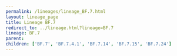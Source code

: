 ```yaml
---
permalink: /lineages/lineage_BF.7.html
layout: lineage_page
title: Lineage BF.7
redirect_to: ../lineage.html?lineage=BF.7
lineage: BF.7
parent: 
children: ['BF.7', 'BF.7.4.1', 'BF.7.14', 'BF.7.15', 'BF.7.24']
---
```

